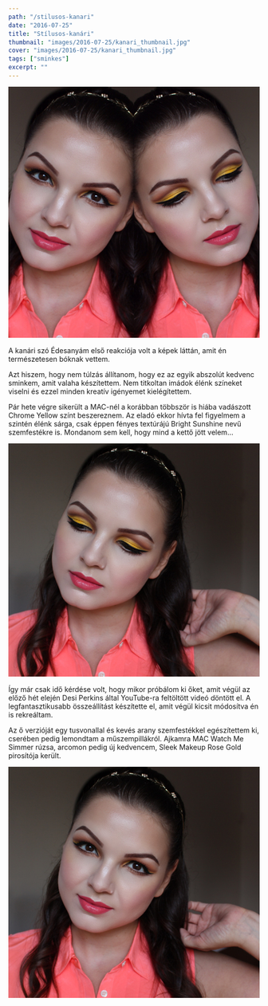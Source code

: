 ```yaml
---
path: "/stilusos-kanari"
date: "2016-07-25"
title: "Stílusos-kanári"
thumbnail: "images/2016-07-25/kanari_thumbnail.jpg"
cover: "images/2016-07-25/kanari_thumbnail.jpg"
tags: ["sminkes"]
excerpt: ""
---
```


![kanári](images/2016-07-25/kanari_thumbnail.jpg)

A kanári szó Édesanyám első reakciója volt a képek láttán, amit én természetesen bóknak vettem.

Azt hiszem, hogy nem túlzás állítanom, hogy ez az egyik abszolút kedvenc sminkem, amit valaha készítettem. Nem titkoltan imádok élénk színeket viselni és ezzel minden kreatív igényemet kielégítettem.

Pár hete végre sikerült a MAC-nél a korábban többször is hiába vadászott Chrome Yellow színt beszereznem. Az eladó ekkor hívta fel figyelmem a szintén élénk sárga, csak éppen fényes textúrájú Bright Sunshine nevű szemfestékre is. Mondanom sem kell, hogy mind a kettő jött velem…

![kanári](images/2016-07-25/kanari_1.jpg)

Így már csak idő kérdése volt, hogy mikor próbálom ki őket, amit végül az előző hét elején Desi Perkins által YouTube-ra feltöltött videó döntött el. A legfantasztikusabb összeállítást készítette el, amit végül kicsit módosítva én is rekreáltam.

Az ő verzióját egy tusvonallal és kevés arany szemfestékkel egészítettem ki, cserében pedig lemondtam a műszempillákról. Ajkamra MAC Watch Me Simmer rúzsa, arcomon pedig új kedvencem, Sleek Makeup Rose Gold pirosítója került.

![kanári](images/2016-07-25/kanari_2.jpg)

